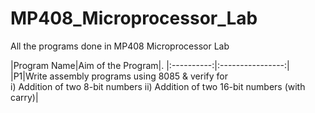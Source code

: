 # MP408_Microprocessor_Lab
All the programs done in MP408 Microprocessor Lab

|Program Name|Aim of the Program|.
|:----------:|:----------------:|
|P1|Write assembly programs using 8085 & verify for <br /> i) Addition of two 8-bit numbers ii) Addition of two 16-bit numbers (with carry)|
